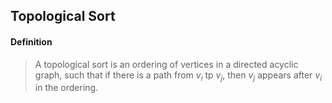 ## Topological Sort

#### Definition

> A topological sort is an ordering of vertices in a directed acyclic graph, such that if there is a path from $v_{i}$ tp $v_j$, then $v_j$ appears after $v_i$ in the ordering.

